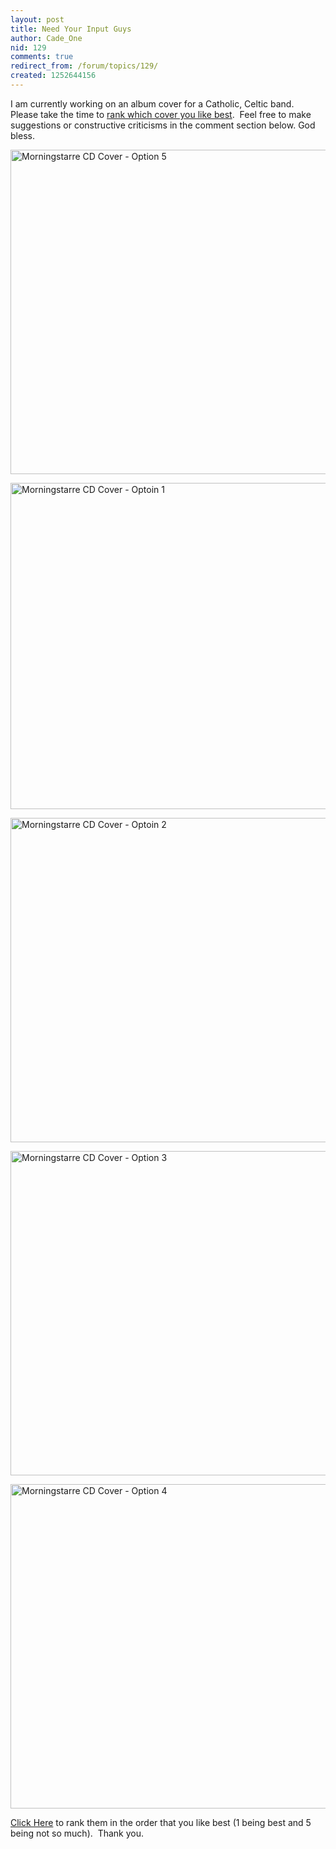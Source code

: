 ```yaml
---
layout: post
title: Need Your Input Guys
author: Cade_One
nid: 129
comments: true
redirect_from: /forum/topics/129/
created: 1252644156
---
```

<p>I am currently working on an album cover for a Catholic, Celtic band.&nbsp; Please take the time to <a href="http://twtpoll.com/3u1khl">rank which cover you like best</a>.&nbsp; Feel free to make suggestions or constructive criticisms in the comment section below. God bless.</p>
<p><img width="518" height="519" alt="Morningstarre CD Cover - Option 5" src="/sites/opensourcecatholic.com/files/user-uploads/Cade_One/Front Cover [option_05].jpg" /></p>
<p><img width="518" height="522" alt="Morningstarre CD Cover - Optoin 1" src="/sites/opensourcecatholic.com/files/user-uploads/Cade_One/Front Cover [option_01].jpg" /></p>
<p><img width="518" height="519" alt="Morningstarre CD Cover - Optoin 2" src="/sites/opensourcecatholic.com/files/user-uploads/Cade_One/Front Cover [option_02].jpg" /></p>
<p><img width="518" height="519" alt="Morningstarre CD Cover - Option 3" src="/sites/opensourcecatholic.com/files/user-uploads/Cade_One/Front Cover [option_03].jpg" /></p>
<p><img width="518" height="519" alt="Morningstarre CD Cover - Option 4" src="/sites/opensourcecatholic.com/files/user-uploads/Cade_One/Front Cover [option_04].jpg" /></p>
<p><a href="http://twtpoll.com/3u1khl">Click Here</a> to rank them in the order that you like best (1 being best and 5 being not so much).&nbsp; Thank you.</p>
